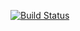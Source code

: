 [![Build Status](https://travis-ci.org/cs2002/try.svg?branch=master)](https://travis-ci.org/cs2002/try)
